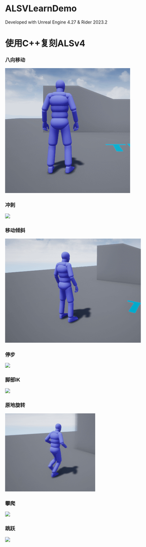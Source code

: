 # ALSVLearnDemo

Developed with Unreal Engine 4.27 & Rider 2023.2

# 使用C++复刻ALSv4
### 八向移动
![](Assets/Movement.gif)

### 冲刺
![](Assets/Sprint.gif)

### 移动倾斜
![](Assets/Lean.gif)

### 停步
![](Assets/Stop.gif)

### 脚部IK
![](Assets/IK.gif)

### 原地旋转
![](Assets/TurnInPlace.gif)

### 攀爬
![](Assets/Mantle.gif)

### 跳跃
![](Assets/Jump.gif)
